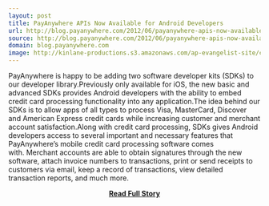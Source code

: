 ```yaml
---
layout: post
title: PayAnywhere APIs Now Available for Android Developers
url: http://blog.payanywhere.com/2012/06/payanywhere-apis-now-available-for-android-developers/
source: http://blog.payanywhere.com/2012/06/payanywhere-apis-now-available-for-android-developers/
domain: blog.payanywhere.com
image: http://kinlane-productions.s3.amazonaws.com/ap-evangelist-site/curated/screenshots/9352_api500_com.png
---
```


<p>PayAnywhere is happy to be adding two software developer kits (SDKs) to our developer library.Previously only available for iOS, the new basic and advanced SDKs provides Android developers with the ability to embed credit card processing functionality into any application.The idea behind our SDKs is to allow apps of all types to process Visa, MasterCard, Discover and American Express credit cards while increasing customer and merchant account satisfaction.Along with credit card processing, SDKs gives Android developers access to several important and necessary features that PayAnywhere’s mobile credit card processing software comes with. Merchant accounts are able to obtain signatures through the new software, attach invoice numbers to transactions, print or send receipts to customers via email, keep a record of transactions, view detailed transaction reports, and much more.</p>
<center><p><a href="http://blog.payanywhere.com/2012/06/payanywhere-apis-now-available-for-android-developers/" style='padding:25px; font-sze:18px; font-weight: bold;'>Read Full Story</a></p></center>
